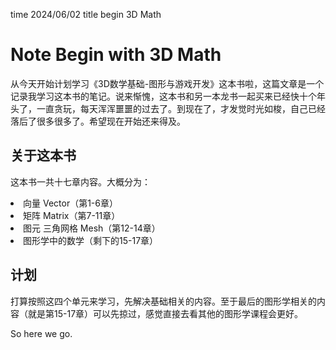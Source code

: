 
time 2024/06/02
title begin 3D Math



# Note Begin with 3D Math 

从今天开始计划学习《3D数学基础-图形与游戏开发》这本书啦，这篇文章是一个记录我学习这本书的笔记。说来惭愧，这本书和另一本龙书一起买来已经快十个年头了，一直贪玩，每天浑浑噩噩的过去了。到现在了，才发觉时光如梭，自己已经落后了很多很多了。希望现在开始还来得及。

## 关于这本书
这本书一共十七章内容。大概分为：
<li>向量 Vector（第1-6章）
<li>矩阵 Matrix（第7-11章）
<li>图元 三角网格 Mesh（第12-14章）
<li>图形学中的数学（剩下的15-17章）

## 计划
打算按照这四个单元来学习，先解决基础相关的内容。至于最后的图形学相关的内容（就是第15-17章）可以先掠过，感觉直接去看其他的图形学课程会更好。

So here we go.